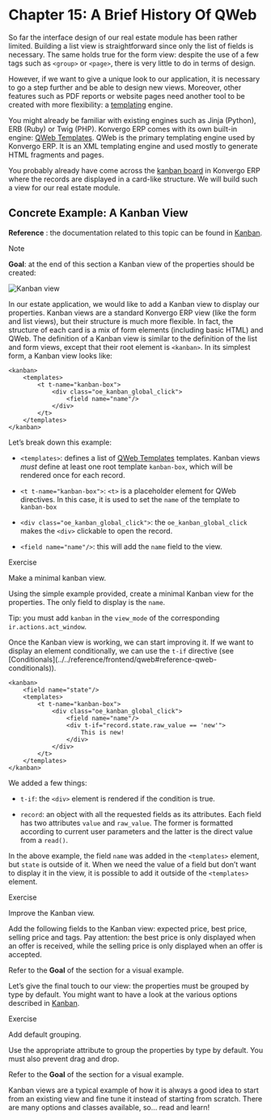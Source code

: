 # Chapter 15: A Brief History Of QWeb

So far the interface design of our real estate module has been rather limited.
Building a list view is straightforward since only the list of fields is
necessary. The same holds true for the form view: despite the use of a few
tags such as `<group>` or `<page>`, there is very little to do in terms of
design.

However, if we want to give a unique look to our application, it is necessary
to go a step further and be able to design new views. Moreover, other features
such as PDF reports or website pages need another tool to be created with more
flexibility: a [templating](https://en.wikipedia.org/wiki/Template_processor)
engine.

You might already be familiar with existing engines such as Jinja (Python),
ERB (Ruby) or Twig (PHP). Konvergo ERP comes with its own built-in engine: [QWeb
Templates](../../reference/frontend/qweb#reference-qweb). QWeb is the
primary templating engine used by Konvergo ERP. It is an XML templating engine and
used mostly to generate HTML fragments and pages.

You probably already have come across the [kanban
board](https://en.wikipedia.org/wiki/Kanban_board) in Konvergo ERP where the records
are displayed in a card-like structure. We will build such a view for our real
estate module.

## Concrete Example: A Kanban View

**Reference** : the documentation related to this topic can be found in
[Kanban](../../reference/backend/views#reference-views-kanban).

<div class="alert alert-primary">
<p class="alert-title">
Note</p><p><b>Goal</b>: at the end of this section a Kanban view of the properties should be created:</p>
<img alt="Kanban view" class="align-center" src="../../../_images/kanban.png"/>
</div>

In our estate application, we would like to add a Kanban view to display our
properties. Kanban views are a standard Konvergo ERP view (like the form and list
views), but their structure is much more flexible. In fact, the structure of
each card is a mix of form elements (including basic HTML) and QWeb. The
definition of a Kanban view is similar to the definition of the list and form
views, except that their root element is `<kanban>`. In its simplest form, a
Kanban view looks like:

    
    
    <kanban>
        <templates>
            <t t-name="kanban-box">
                <div class="oe_kanban_global_click">
                    <field name="name"/>
                </div>
            </t>
        </templates>
    </kanban>
    

Let’s break down this example:

  * `<templates>`: defines a list of [QWeb Templates](../../reference/frontend/qweb#reference-qweb) templates. Kanban views _must_ define at least one root template `kanban-box`, which will be rendered once for each record.

  * `<t t-name="kanban-box">`: `<t>` is a placeholder element for QWeb directives. In this case, it is used to set the `name` of the template to `kanban-box`

  * `<div class="oe_kanban_global_click">`: the `oe_kanban_global_click` makes the `<div>` clickable to open the record.

  * `<field name="name"/>`: this will add the `name` field to the view.

<div class="alert alert-dark">
<p class="alert-title">
Exercise</p><p>Make a minimal kanban view.</p>
<p>Using the simple example provided, create a minimal Kanban view for the properties. The
only field to display is the <code>name</code>.</p>
<p>Tip: you must add <code>kanban</code> in the <code>view_mode</code> of the corresponding
<code>ir.actions.act_window</code>.</p>
</div>

Once the Kanban view is working, we can start improving it. If we want to
display an element conditionally, we can use the `t-if` directive (see
[Conditionals](../../reference/frontend/qweb#reference-qweb-
conditionals)).

    
    
    <kanban>
        <field name="state"/>
        <templates>
            <t t-name="kanban-box">
                <div class="oe_kanban_global_click">
                    <field name="name"/>
                    <div t-if="record.state.raw_value == 'new'">
                        This is new!
                    </div>
                </div>
            </t>
        </templates>
    </kanban>
    

We added a few things:

  * `t-if`: the `<div>` element is rendered if the condition is true.

  * `record`: an object with all the requested fields as its attributes. Each field has two attributes `value` and `raw_value`. The former is formatted according to current user parameters and the latter is the direct value from a `read()`.

In the above example, the field `name` was added in the `<templates>` element,
but `state` is outside of it. When we need the value of a field but don’t want
to display it in the view, it is possible to add it outside of the
`<templates>` element.

<div class="alert alert-dark">
<p class="alert-title">
Exercise</p><p>Improve the Kanban view.</p>
<p>Add the following fields to the Kanban view: expected price, best price, selling price and
tags. Pay attention: the best price is only displayed when an offer is received, while the
selling price is only displayed when an offer is accepted.</p>
<p>Refer to the <b>Goal</b> of the section for a visual example.</p>
</div>

Let’s give the final touch to our view: the properties must be grouped by type
by default. You might want to have a look at the various options described in
[Kanban](../../reference/backend/views#reference-views-kanban).

<div class="alert alert-dark">
<p class="alert-title">
Exercise</p><p>Add default grouping.</p>
<p>Use the appropriate attribute to group the properties by type by default. You must also prevent
drag and drop.</p>
<p>Refer to the <b>Goal</b> of the section for a visual example.</p>
</div>

Kanban views are a typical example of how it is always a good idea to start
from an existing view and fine tune it instead of starting from scratch. There
are many options and classes available, so… read and learn!

